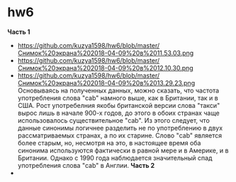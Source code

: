 # hw6
**Часть 1** 
+ https://github.com/kuzya1598/hw6/blob/master/Снимок%20экрана%202018-04-09%20в%2011.53.03.png
+ https://github.com/kuzya1598/hw6/blob/master/Снимок%20экрана%202018-04-09%20в%2012.10.30.png
+ https://github.com/kuzya1598/hw6/blob/master/Снимок%20экрана%202018-04-09%20в%2013.29.23.png
Основываясь на полученных данных, можно сказать, что частота употребления слова "cab" намного выше, как в Британии, так и в США. Рост употребелния якобы британской версии слова "такси" вырос лишь в начале 900-х годов, до этого в обоих странах чаще использовалось существительное "cab". Из этого следует, что данные синонимы логичнее разделить не по употреблению в двух рассматриваемых странах, а по их старине. Слово "cab" является более старым, но, несмотря на это, в настоящее время оба синонима используются фактически в равной мере и в Америке, и в Британии. Однако с 1990 года наблюдается значительный спад употребления слова "cab" в Англии.
**Часть 2**
+ 
